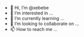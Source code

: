 - 👋 Hi, I’m @xebebe
- 👀 I’m interested in ...
- 🌱 I’m currently learning ...
- 💞️ I’m looking to collaborate on ...
- 📫 How to reach me ...

<!---
xebebe/xebebe is a ✨ special ✨ repository because its `README.md` (this file) appears on your GitHub profile.
You can click the Preview link to take a look at your changes.
--->
